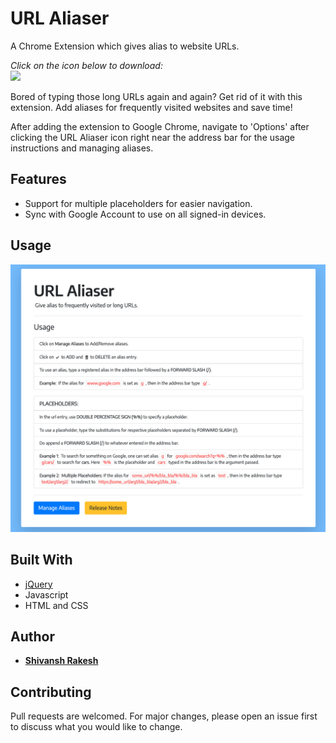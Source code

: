 # URL Aliaser

A Chrome Extension which gives alias to website URLs.

_Click on the icon below to download:_ \
[![](https://storage.googleapis.com/chrome-gcs-uploader.appspot.com/image/WlD8wC6g8khYWPJUsQceQkhXSlv1/mPGKYBIR2uCP0ApchDXE.png)](https://chrome.google.com/webstore/detail/url-aliaser/dpmjkbfpciagadmabadpflnhlkhcaaii)

Bored of typing those long URLs again and again? Get rid of it with this extension. Add aliases for frequently visited websites and save time!

After adding the extension to Google Chrome, navigate to 'Options' after clicking the URL Aliaser icon right near the address bar for the usage instructions and managing aliases.


## Features

* Support for multiple placeholders for easier navigation.
* Sync with Google Account to use on all signed-in devices.


## Usage
![](./images/Screenshot-new.png)


## Built With

* [jQuery](https://api.jquery.com/)
* Javascript
* HTML and CSS


## Author

* [**Shivansh Rakesh**](https://shivanshrakesh.github.io)


## Contributing
Pull requests are welcomed. For major changes, please open an issue first to discuss what you would like to change.
